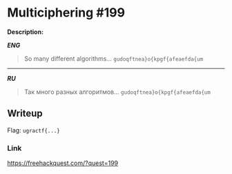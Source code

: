 # Multiciphering #199
**Description:**

***ENG***
> So many different algorithms... `gudoqftnea}o{kpgf{afeaefda{um`

---

***RU***
> Так много разных алгоритмов... `gudoqftnea}o{kpgf{afeaefda{um`
## Writeup



Flag: `ugractf{...}`

### Link

https://freehackquest.com/?quest=199
